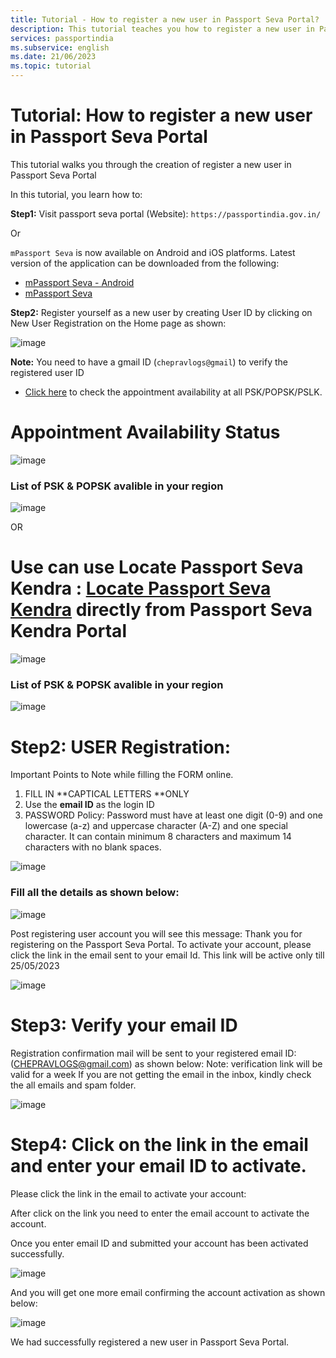 ```yaml
---
title: Tutorial - How to register a new user in Passport Seva Portal?
description: This tutorial teaches you how to register a new user in Passport Seva Portal.
services: passportindia
ms.subservice: english
ms.date: 21/06/2023
ms.topic: tutorial 
---
```


# Tutorial: How to register a new user in Passport Seva Portal

This tutorial walks you through the creation of register a new user in Passport Seva Portal

In this tutorial, you learn how to:

**Step1:** Visit passport seva portal (Website): `https://passportindia.gov.in/`

Or 

`mPassport Seva` is now available on Android and iOS platforms. Latest version of the application can be downloaded from the following:
* [mPassport Seva - Android](https://play.google.com/store/apps/details?id=gov.mea.psp)
* [mPassport Seva](https://apps.apple.com/us/app/mpassport-seva/id723492146?ls=1)

**Step2:** Register yourself as a new user by creating User ID by clicking on New User Registration on the Home page as shown:

![image](https://github.com/CHEPRAVLOGS/passportindia/blob/main/articles/English/Media/New%20User%20Registration/Picture1.png)

 
**Note:** You need to have a gmail ID (`chepravlogs@gmail`) to verify the registered user ID
* [Click here](https://portal1.passportindia.gov.in/AppOnlineProject/online/apptAvailStatus) to check the appointment availability at all PSK/POPSK/PSLK.
# Appointment Availability Status 
 ![image](https://github.com/CHEPRAVLOGS/passportindia/blob/main/articles/English/Media/New%20User%20Registration/Picture2.png)

 ### List of PSK & POPSK avalible in your region
 
 ![image](https://github.com/CHEPRAVLOGS/passportindia/blob/main/articles/English/Media/New%20User%20Registration/Picture3.png)
 
OR

#	Use can use Locate Passport Seva Kendra : [Locate Passport Seva Kendra](https://passportindia.gov.in/AppOnlineProject/locatePSK/locatePFCInp) directly from Passport Seva Kendra Portal
 
 ![image](https://github.com/CHEPRAVLOGS/passportindia/blob/main/articles/English/Media/New%20User%20Registration/Picture4.png)

  ### List of PSK & POPSK avalible in your region
  
 ![image](https://github.com/CHEPRAVLOGS/passportindia/blob/main/articles/English/Media/New%20User%20Registration/Picture5.png)
  
 
# Step2: USER Registration:

Important Points to Note while filling the FORM online.
1. FILL IN **CAPTICAL LETTERS **ONLY
2. Use the **email ID** as the login ID
3. PASSWORD Policy: Password must have at least one digit (0-9) and one lowercase (a-z) and uppercase character (A-Z) and one special character. It can contain minimum 8 characters and maximum 14 characters with no blank spaces.
 
![image](https://github.com/CHEPRAVLOGS/passportindia/blob/main/articles/English/Media/New%20User%20Registration/Picture6.png)

### Fill all the details as shown below:

![image](https://github.com/CHEPRAVLOGS/passportindia/blob/main/articles/English/Media/New%20User%20Registration/Picture7.png)

Post registering user account you will see this message: Thank you for registering on the Passport Seva Portal. To activate your account, please click the link in the email sent to your email Id. This link will be active only till 25/05/2023 

![image](https://github.com/CHEPRAVLOGS/passportindia/blob/main/articles/English/Media/New%20User%20Registration/Picture8.png)

# Step3: Verify your email ID 

Registration confirmation mail will be sent to your registered email ID: (CHEPRAVLOGS@gmail.com) as shown below:
Note: verification link will be valid for a week
If you are not getting the email in the inbox, kindly check the all emails and spam folder.

![image](https://github.com/CHEPRAVLOGS/passportindia/blob/main/articles/English/Media/New%20User%20Registration/Picture9.png)

# Step4: Click on the link in the email and enter your email ID to activate.
 
Please click the link in the email to activate your account:

After click on the link you need to enter the email account to activate the account.

Once you enter email ID and submitted your account has been activated successfully.

![image](https://github.com/CHEPRAVLOGS/passportindia/blob/main/articles/English/Media/New%20User%20Registration/Picture10.png)
 
And you will get one more email confirming the account activation as shown below:

 ![image](https://github.com/CHEPRAVLOGS/passportindia/blob/main/articles/English/Media/New%20User%20Registration/Picture11.png)
 
We had successfully registered a new user in Passport Seva Portal.
